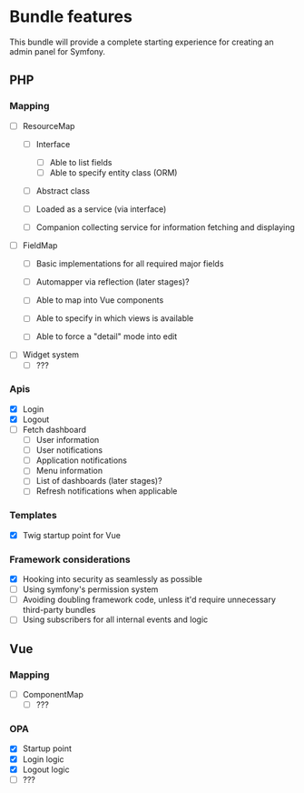 # Bundle features

This bundle will provide a complete starting experience for creating an admin
panel for Symfony.

## PHP
### Mapping

- [ ] ResourceMap
  - [ ] Interface
    - [ ] Able to list fields
    - [ ] Able to specify entity class (ORM)
  - [ ] Abstract class
  - [ ] Loaded as a service (via interface)
  - [ ] Companion collecting service for information fetching and displaying


- [ ] FieldMap
  - [ ] Basic implementations for all required major fields
  - [ ] Automapper via reflection (later stages)?
  - [ ] Able to map into Vue components
  - [ ] Able to specify in which views is available
  - [ ] Able to force a "detail" mode into edit


- [ ] Widget system
  - [ ] ???
  
### Apis

- [x] Login
- [x] Logout
- [ ] Fetch dashboard
  - [ ] User information
  - [ ] User notifications
  - [ ] Application notifications
  - [ ] Menu information
  - [ ] List of dashboards (later stages)?
  - [ ] Refresh notifications when applicable

### Templates

- [x] Twig startup point for Vue

### Framework considerations

- [x] Hooking into security as seamlessly as possible
- [ ] Using symfony's permission system
- [ ] Avoiding doubling framework code, unless it'd require unnecessary third-party bundles
- [ ] Using subscribers for all internal events and logic

## Vue
### Mapping

- [ ] ComponentMap
  - [ ] ???

### OPA

- [x] Startup point
- [x] Login logic
- [x] Logout logic
- [ ] ???
